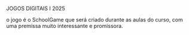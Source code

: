 JOGOS DIGITAIS I 2025

o jogo é o SchoolGame que será criado durante as aulas do curso, com uma premissa muito interessante e promissora.
